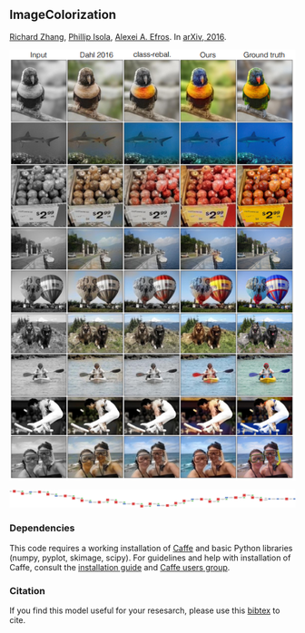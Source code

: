 <!--<h3><b>ImageColorization</b></h3>-->
## <b>ImageColorization</b> <br>
[Richard Zhang](https://richzhang.github.io/), [Phillip Isola](http://web.mit.edu/phillipi/), [Alexei A. Efros](http://www.eecs.berkeley.edu/~efros/). In [arXiv, 2016](http://arxiv.org/abs/1603.08511). 

![Image](https://github.com/inlmouse/ImageColorization/blob/master/paper.png)

![NetStructure](https://github.com/inlmouse/ImageColorization/blob/master/color.png)

### Dependencies ###
This code requires a working installation of [Caffe](http://caffe.berkeleyvision.org/) and basic Python libraries (numpy, pyplot, skimage, scipy). For guidelines and help with installation of Caffe, consult the [installation guide](http://caffe.berkeleyvision.org/) and [Caffe users group](https://groups.google.com/forum/#!forum/caffe-users).

### Citation ###
If you find this model useful for your resesarch, please use this [bibtex](http://richzhang.github.io/index_files/bibtex_arxiv2016_colorization.txt) to cite.